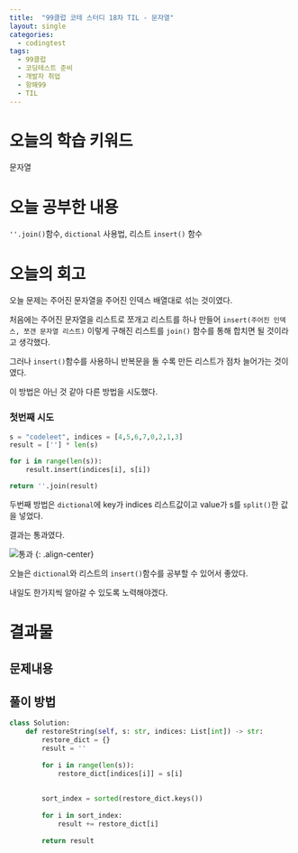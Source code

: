 ```yaml
---
title:  "99클럽 코테 스터디 18차 TIL - 문자열"
layout: single
categories:
  - codingtest
tags:
  - 99클럽
  - 코딩테스트 준비
  - 개발자 취업
  - 항해99
  - TIL
---
```


# 오늘의 학습 키워드 
문자열

# 오늘 공부한 내용
`''.join()`함수, `dictional` 사용법, 리스트 `insert()` 함수

# 오늘의 회고

오늘 문제는 주어진 문자열을 주어진 인덱스 배열대로 섞는 것이였다.

처음에는 주어진 문자열을 리스트로 쪼개고 리스트를 하나 만들어 `insert(주어진 인덱스, 쪼갠 문자열 리스트)` 이렇게 구해진 리스트를 `join()` 함수를 통해 합치면 될 것이라고 생각했다.

그러나 `insert()`함수를 사용하니 반복문을 돌 수록 만든 리스트가 점차 늘어가는 것이였다.

이 방법은 아닌 것 같아 다른 방법을 시도했다.

### 첫번째 시도
```python
s = "codeleet", indices = [4,5,6,7,0,2,1,3]
result = [''] * len(s)

for i in range(len(s)):
    result.insert(indices[i], s[i])

return ''.join(result)
```

두번째 방법은 `dictional`에 key가 indices 리스트값이고 value가 s를 `split()`한 값을 넣었다.

결과는 통과였다.

![통과](https://github.com/kimhyunso/kimhyunso.github.io/assets/87798982/f60fd665-19b3-4473-9ef2-cb4915f5c7f8)
{: .align-center}


오늘은 `dictional`와 리스트의 `insert()`함수를 공부할 수 있어서 좋았다.

내일도 한가지씩 알아갈 수 있도록 노력해야겠다.


# 결과물
## 문제내용


## 풀이 방법

```python
class Solution:
    def restoreString(self, s: str, indices: List[int]) -> str:
        restore_dict = {}
        result = ''
        
        for i in range(len(s)):
            restore_dict[indices[i]] = s[i]
        
        
        sort_index = sorted(restore_dict.keys())
        
        for i in sort_index:
            result += restore_dict[i]
        
        return result
```